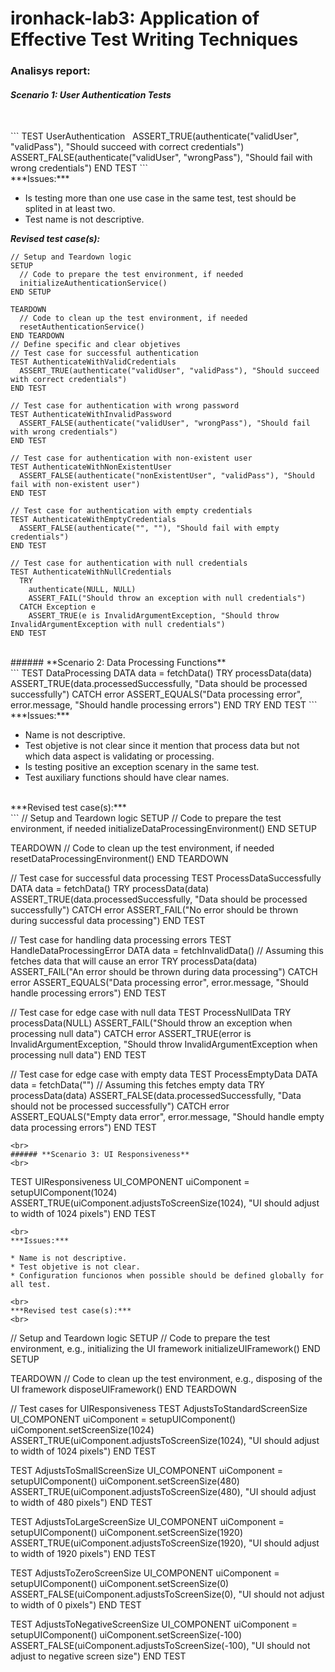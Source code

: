 # ironhack-lab3: Application of Effective Test Writing Techniques

### Analisys report:

###### **Scenario 1: User Authentication Tests**
<br>
```
TEST UserAuthentication
  ASSERT_TRUE(authenticate("validUser", "validPass"), "Should succeed with correct credentials")
  ASSERT_FALSE(authenticate("validUser", "wrongPass"), "Should fail with wrong credentials")
END TEST
```
<br>
***Issues:***

* Is testing more than one use case in the same test, test should be splited in at least two.
* Test name is not descriptive.

***Revised test case(s):***
<br>
```
// Setup and Teardown logic
SETUP
  // Code to prepare the test environment, if needed
  initializeAuthenticationService()
END SETUP

TEARDOWN
  // Code to clean up the test environment, if needed
  resetAuthenticationService()
END TEARDOWN
// Define specific and clear objetives
// Test case for successful authentication
TEST AuthenticateWithValidCredentials
  ASSERT_TRUE(authenticate("validUser", "validPass"), "Should succeed with correct credentials")
END TEST

// Test case for authentication with wrong password
TEST AuthenticateWithInvalidPassword
  ASSERT_FALSE(authenticate("validUser", "wrongPass"), "Should fail with wrong credentials")
END TEST

// Test case for authentication with non-existent user
TEST AuthenticateWithNonExistentUser
  ASSERT_FALSE(authenticate("nonExistentUser", "validPass"), "Should fail with non-existent user")
END TEST

// Test case for authentication with empty credentials
TEST AuthenticateWithEmptyCredentials
  ASSERT_FALSE(authenticate("", ""), "Should fail with empty credentials")
END TEST

// Test case for authentication with null credentials
TEST AuthenticateWithNullCredentials
  TRY
    authenticate(NULL, NULL)
    ASSERT_FAIL("Should throw an exception with null credentials")
  CATCH Exception e
    ASSERT_TRUE(e is InvalidArgumentException, "Should throw InvalidArgumentException with null credentials")
END TEST
```
<br>
###### **Scenario 2: Data Processing Functions**
<br>
```
TEST DataProcessing
  DATA data = fetchData()
  TRY
    processData(data)
    ASSERT_TRUE(data.processedSuccessfully, "Data should be processed successfully")
  CATCH error
    ASSERT_EQUALS("Data processing error", error.message, "Should handle processing errors")
  END TRY
END TEST
```
<br>
***Issues:***

* Name is not descriptive.
* Test objetive is not clear since it mention that process data but not which data aspect is validating or processing.
* Is testing positive an exception scenary in the same test.
* Test auxiliary functions should have clear names.

<br>
***Revised test case(s):***
<br>
```
// Setup and Teardown logic
SETUP
  // Code to prepare the test environment, if needed
  initializeDataProcessingEnvironment()
END SETUP

TEARDOWN
  // Code to clean up the test environment, if needed
  resetDataProcessingEnvironment()
END TEARDOWN

// Test case for successful data processing
TEST ProcessDataSuccessfully
  DATA data = fetchData()
  TRY
    processData(data)
    ASSERT_TRUE(data.processedSuccessfully, "Data should be processed successfully")
  CATCH error
    ASSERT_FAIL("No error should be thrown during successful data processing")
END TEST

// Test case for handling data processing errors
TEST HandleDataProcessingError
  DATA data = fetchInvalidData()  // Assuming this fetches data that will cause an error
  TRY
    processData(data)
    ASSERT_FAIL("An error should be thrown during data processing")
  CATCH error
    ASSERT_EQUALS("Data processing error", error.message, "Should handle processing errors")
END TEST

// Test case for edge case with null data
TEST ProcessNullData
  TRY
    processData(NULL)
    ASSERT_FAIL("Should throw an exception when processing null data")
  CATCH error
    ASSERT_TRUE(error is InvalidArgumentException, "Should throw InvalidArgumentException when processing null data")
END TEST

// Test case for edge case with empty data
TEST ProcessEmptyData
  DATA data = fetchData("")  // Assuming this fetches empty data
  TRY
    processData(data)
    ASSERT_FALSE(data.processedSuccessfully, "Data should not be processed successfully")
  CATCH error
    ASSERT_EQUALS("Empty data error", error.message, "Should handle empty data processing errors")
END TEST
```
<br>
###### **Scenario 3: UI Responsiveness**
<br>
```
TEST UIResponsiveness
  UI_COMPONENT uiComponent = setupUIComponent(1024)
  ASSERT_TRUE(uiComponent.adjustsToScreenSize(1024), "UI should adjust to width of 1024 pixels")
END TEST
```
<br>
***Issues:***

* Name is not descriptive.
* Test objetive is not clear.
* Configuration funcionos when possible should be defined globally for all test.

<br>
***Revised test case(s):***
<br>
```
// Setup and Teardown logic
SETUP
  // Code to prepare the test environment, e.g., initializing the UI framework
  initializeUIFramework()
END SETUP

TEARDOWN
  // Code to clean up the test environment, e.g., disposing of the UI framework
  disposeUIFramework()
END TEARDOWN

// Test cases for UIResponsiveness
TEST AdjustsToStandardScreenSize
  UI_COMPONENT uiComponent = setupUIComponent()
  uiComponent.setScreenSize(1024)
  ASSERT_TRUE(uiComponent.adjustsToScreenSize(1024), "UI should adjust to width of 1024 pixels")
END TEST

TEST AdjustsToSmallScreenSize
  UI_COMPONENT uiComponent = setupUIComponent()
  uiComponent.setScreenSize(480)
  ASSERT_TRUE(uiComponent.adjustsToScreenSize(480), "UI should adjust to width of 480 pixels")
END TEST

TEST AdjustsToLargeScreenSize
  UI_COMPONENT uiComponent = setupUIComponent()
  uiComponent.setScreenSize(1920)
  ASSERT_TRUE(uiComponent.adjustsToScreenSize(1920), "UI should adjust to width of 1920 pixels")
END TEST

TEST AdjustsToZeroScreenSize
  UI_COMPONENT uiComponent = setupUIComponent()
  uiComponent.setScreenSize(0)
  ASSERT_FALSE(uiComponent.adjustsToScreenSize(0), "UI should not adjust to width of 0 pixels")
END TEST

TEST AdjustsToNegativeScreenSize
  UI_COMPONENT uiComponent = setupUIComponent()
  uiComponent.setScreenSize(-100)
  ASSERT_FALSE(uiComponent.adjustsToScreenSize(-100), "UI should not adjust to negative screen size")
END TEST

```